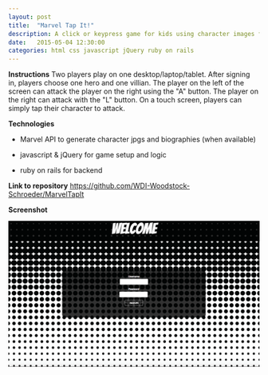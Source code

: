 ```yaml
---
layout: post
title:  "Marvel Tap It!"
description: A click or keypress game for kids using character images from the Marvel API
date:   2015-05-04 12:30:00
categories: html css javascript jQuery ruby on rails
---
```

**Instructions**
Two players play on one desktop/laptop/tablet. After signing in, players choose one hero and one villian. The player on the left of the screen can attack the player on the right using the "A" button. The player on the right can attack with the "L" button. On a touch screen, players can simply tap their character to attack.

**Technologies**

- Marvel API to generate character jpgs and biographies (when available)

- javascript & jQuery for game setup and logic

- ruby on rails for backend

**Link to repository**
<a href="https://github.com/WDI-Woodstock-Schroeder/MarvelTapIt" target="_blank">https://github.com/WDI-Woodstock-Schroeder/MarvelTapIt</a>

**Screenshot**

<img src="/images/mtiapp.gif" alt="Marve Tap It screenshot">
